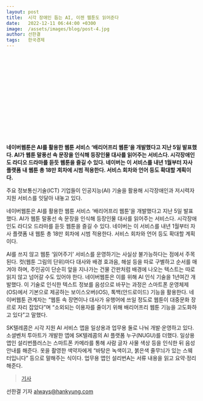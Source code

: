 ```yaml
---
layout: post
title:  시각 장애인 돕는 AI, 이젠 웹툰도 읽어준다
date:   2022-12-11 06:44:00 +0300
image:  /assets/images/blog/post-4.jpg
author: 선한결
tags:   한국경제  
---
```

<br><br><br><br><br><br><br><br><br><br><br><br><br>

**네이버웹툰은 AI를 활용한 웹툰 서비스 ‘배리어프리 웹툰’을 개발했다고 지난 5일 발표했다. AI가 웹툰 말풍선 속 문장을 인식해 등장인물 대사를 읽어주는 서비스다. 시각장애인도 라디오 드라마를 듣듯 웹툰을 즐길 수 있다. 네이버는 이 서비스를 내년 1월부터 자사 플랫폼 내 웹툰 총 18만 회차에 시범 적용한다. 서비스 회차와 언어 등도 확대할 계획이다.**

주요 정보통신기술(ICT) 기업들이 인공지능(AI) 기술을 활용해 시각장애인과 저시력자 지원 서비스를 잇달아 내놓고 있다.

네이버웹툰은 AI를 활용한 웹툰 서비스 ‘배리어프리 웹툰’을 개발했다고 지난 5일 발표했다. AI가 웹툰 말풍선 속 문장을 인식해 등장인물 대사를 읽어주는 서비스다. 시각장애인도 라디오 드라마를 듣듯 웹툰을 즐길 수 있다. 네이버는 이 서비스를 내년 1월부터 자사 플랫폼 내 웹툰 총 18만 회차에 시범 적용한다. 서비스 회차와 언어 등도 확대할 계획이다.

AI를 쓰지 않고 웹툰 ‘읽어주기’ 서비스를 운영하기는 사실상 불가능하다는 점에서 주목된다. 컷(웹툰 그림의 단위)마다 대사와 배경 효과음, 해설 등을 따로 구별하고 순서를 매겨야 하며, 주인공이 단순히 앞을 지나가는 건물 간판처럼 배경에 나오는 텍스트는 따로 읽지 않고 넘어갈 수도 있어야 한다. 네이버웹툰은 이를 위해 AI 인식 기술을 1년여간 개발했다. 이 기술로 인식한 텍스트 정보를 음성으로 바꾸는 과정은 스마트폰 운영체제(OS)에서 기본으로 제공하는 보이스오버(iOS), 톡백(안드로이드) 기능을 활용한다. 네이버웹툰 관계자는 “웹툰 속 장면이나 대사가 유행어에 쓰일 정도로 웹툰이 대중문화 장르로 자리 잡았다”며 “소외되는 이용자를 줄이기 위해 배리어프리 웹툰 기능을 고도화하고 있다”고 말했다.

SK텔레콤은 시각 지원 AI 서비스 앱을 일상용과 업무용 둘로 나눠 개발·운영하고 있다. 소셜벤처 투아트가 개발한 앱에 SK텔레콤의 AI 플랫폼 누구(NUGU)를 더했다. 일상용 앱인 설리번플러스는 스마트폰 카메라를 통해 사람 글자 사물 색상 등을 인식한 뒤 음성 안내를 해준다. 옷을 촬영한 색약자에게 “바탕은 녹색이고, 붉은색 줄무늬가 있는 스웨터입니다” 등으로 말해주는 식이다. 업무용 앱인 설리번A는 서류 내용을 읽고 요약·정리해준다.

> <a href="https://n.news.naver.com/mnews/article/015/0004786013?sid=105">기사</a>

선한결 기자 always@hankyung.com

